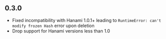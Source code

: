 ## 0.3.0

* Fixed incompatibility with Hanami 1.0.1+ leading to `RuntimeError: can't modify frozen Hash` error upon deletion
* Drop support for Hanami versions less than 1.0
